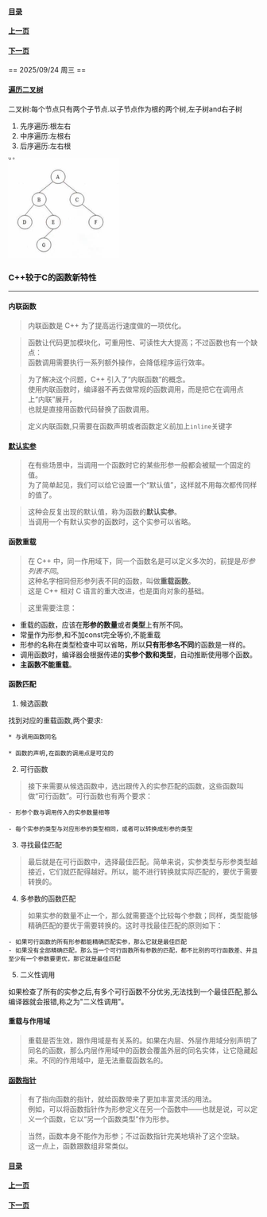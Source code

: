 #### [目录](index.md)
#### [上一页](day2.md)
#### [下一页]()
== 2025/09/24 周三 ==

#### [遍历二叉树](./code/Project1/遍历二叉树.cpp)

二叉树:每个节点只有两个子节点.以子节点作为根的两个树,左子树and右子树

1. 先序遍历:根左右
2. 中序遍历:左根右
3. 后序遍历:左右根

![image-20250924081954396](assets/image-20250924081954396.png)

### C++较于C的函数新特性
****
#### 内联函数

> 内联函数是 C++ 为了提高运行速度做的一项优化。

> 函数让代码更加模块化，可重用性、可读性大大提高；不过函数也有一个缺点：  
函数调用需要执行一系列额外操作，会降低程序运行效率。

> 为了解决这个问题，C++ 引入了“内联函数”的概念。  
使用内联函数时，编译器不再去做常规的函数调用，而是把它在调用点上“内联”展开，  
也就是直接用函数代码替换了函数调用。

> 定义内联函数,只需要在函数声明或者函数定义前加上`inline`关键字

#### [默认实参](./code/默认实参.cpp)

> 在有些场景中，当调用一个函数时它的某些形参一般都会被赋一个固定的值。  
为了简单起见，我们可以给它设置一个“默认值”，这样就不用每次都传同样的值了。

> 这种会反复出现的默认值，称为函数的**默认实参**。  
当调用一个有默认实参的函数时，这个实参可以省略。

#### 函数重载
> 在 C++ 中，同一作用域下，同一个函数名是可以定义多次的，前提是*形参列表不同*。  
这种名字相同但形参列表不同的函数，叫做**重载函数**。  
这是 C++ 相对 C 语言的重大改进，也是面向对象的基础。

> 这里需要注意：

- 重载的函数，应该在**形参的数量**或者**类型**上有所不同。 
- 常量作为形参,和不加const完全等价,不能重载
- 形参的名称在类型检查中可以省略，所以**只有形参名不同**的函数是一样的。  
- 调用函数时，编译器会根据传递的**实参个数和类型**，自动推断使用哪个函数。  
- **主函数不能重载**。

#### 函数匹配

1. 候选函数

找到对应的重载函数,两个要求:

	* 与调用函数同名

	* 函数的声明,在函数的调用点是可见的 

2. 可行函数

> 接下来需要从候选函数中，选出跟传入的实参匹配的函数，这些函数叫做“可行函数”。可行函数也有两个要求：

	- 形参个数与调用传入的实参数量相等

	- 每个实参的类型与对应形参的类型相同，或者可以转换成形参的类型

3. 寻找最佳匹配

> 最后就是在可行函数中，选择最佳匹配。简单来说，实参类型与形参类型越接近，它们就匹配得越好。所以，能不进行转换就实际匹配的，要优于需要转换的。

4. 多参数的函数匹配

> 如果实参的数量不止一个，那么就需要逐个比较每个参数；同样，类型能够精确匹配的要优于需要转换的。这时寻找最佳匹配的原则如下：

	- 如果可行函数的所有形参都能精确匹配实参，那么它就是最佳匹配
	- 如果没有全部精确匹配，那么当一个可行函数所有参数的匹配，都不比别的可行函数差、并且至少有一个参数要更优，那它就是最佳匹配

5. 二义性调用

如果检查了所有的实参之后,有多个可行函数不分优劣,无法找到一个最佳匹配,那么编译器就会报错,称之为"二义性调用"。

#### 重载与作用域

> 重载是否生效，跟作用域是有关系的。如果在内层、外层作用域分别声明了同名的函数，那么内层作用域中的函数会覆盖外层的同名实体，让它隐藏起来。不同的作用域中，是无法重载函数名的。

#### [函数指针](./code/函数指针.cpp)

> 有了指向函数的指针，就给函数带来了更加丰富灵活的用法。  
例如，可以将函数指针作为形参定义在另一个函数中——也就是说，可以定义一个函数，它以“另一个函数类型”作为形参。  

> 当然，函数本身不能作为形参；不过函数指针完美地填补了这个空缺。  
这一点上，函数跟数组非常类似。 

#### [目录](index.md)
#### [上一页](day2.md)
#### [下一页]()